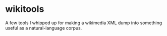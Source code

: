 wikitools
=========

A few tools I whipped up for making a wikimedia XML dump into something useful as a natural-language corpus.
